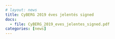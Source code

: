 ```yaml
---
# layout: news
title: CyBERG 2019 éves jelentés signed
docs:
  - file: CyBERG_2019_eves_jelentes_signed.pdf
categories: [news]
---
```

